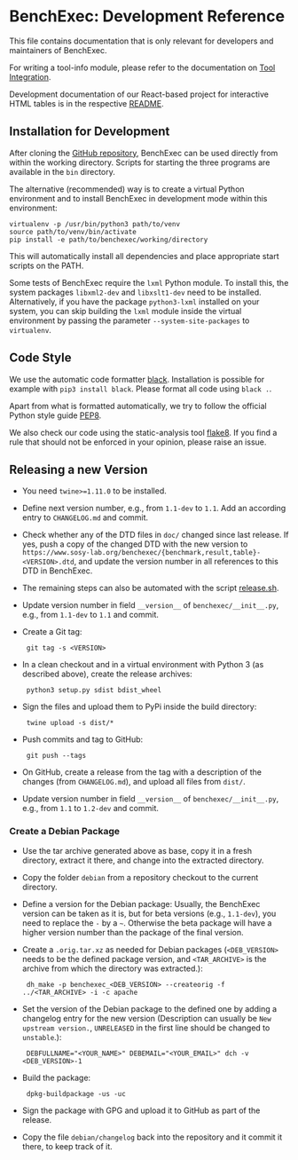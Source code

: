 <!--
This file is part of BenchExec, a framework for reliable benchmarking:
https://github.com/sosy-lab/benchexec

SPDX-FileCopyrightText: 2007-2020 Dirk Beyer <https://www.sosy-lab.org>

SPDX-License-Identifier: Apache-2.0
-->

# BenchExec: Development Reference

This file contains documentation that is only relevant for developers
and maintainers of BenchExec.

For writing a tool-info module, please refer to the documentation on
[Tool Integration](tool-integration.md).

Development documentation of our React-based project for interactive HTML tables
is in the respective [README](../benchexec/tablegenerator/react-table/README.md).


## Installation for Development

After cloning the [GitHub repository](https://github.com/sosy-lab/benchexec),
BenchExec can be used directly from within the working directory.
Scripts for starting the three programs are available in the `bin` directory.

The alternative (recommended) way is to create a virtual Python environment
and to install BenchExec in development mode within this environment:

    virtualenv -p /usr/bin/python3 path/to/venv
    source path/to/venv/bin/activate
    pip install -e path/to/benchexec/working/directory

This will automatically install all dependencies
and place appropriate start scripts on the PATH.

Some tests of BenchExec require the `lxml` Python module.
To install this, the system packages `libxml2-dev` and `libxslt1-dev` need to be installed.
Alternatively, if you have the package `python3-lxml` installed on your system,
you can skip building the `lxml` module inside the virtual environment
by passing the parameter `--system-site-packages` to `virtualenv`.


## Code Style

We use the automatic code formatter [black](https://github.com/python/black).
Installation is possible for example with `pip3 install black`.
Please format all code using `black .`.

Apart from what is formatted automatically,
we try to follow the official Python style guide [PEP8](https://www.python.org/dev/peps/pep-0008/).

We also check our code using the static-analysis tool [flake8](http://flake8.pycqa.org).
If you find a rule that should not be enforced in your opinion,
please raise an issue.


## Releasing a new Version

 * You need `twine>=1.11.0` to be installed.

 * Define next version number, e.g., from `1.1-dev` to `1.1`.
   Add an according entry to `CHANGELOG.md` and commit.

 * Check whether any of the DTD files in `doc/` changed since last release.
   If yes, push a copy of the changed DTD with the new version to
   `https://www.sosy-lab.org/benchexec/{benchmark,result,table}-<VERSION>.dtd`,
   and update the version number in all references to this DTD in BenchExec.

 * The remaining steps can also be automated with the script
   [release.sh](https://github.com/sosy-lab/benchexec/blob/master/release.sh).

 * Update version number in field `__version__` of `benchexec/__init__.py`,
   e.g., from `1.1-dev` to `1.1` and commit.

 * Create a Git tag:

        git tag -s <VERSION>

 * In a clean checkout and in a virtual environment with Python 3 (as described above),
   create the release archives:

        python3 setup.py sdist bdist_wheel

 * Sign the files and upload them to PyPi inside the build directory:

        twine upload -s dist/*

 * Push commits and tag to GitHub:

        git push --tags

 * On GitHub, create a release from the tag with a description of the changes
   (from `CHANGELOG.md`), and upload all files from `dist/`.

 * Update version number in field `__version__` of `benchexec/__init__.py`,
   e.g., from `1.1` to `1.2-dev` and commit.


### Create a Debian Package

 * Use the tar archive generated above as base, copy it in a fresh directory,
   extract it there, and change into the extracted directory.

 * Copy the folder `debian` from a repository checkout to the current directory.

 * Define a version for the Debian package: Usually, the BenchExec version
   can be taken as it is, but for beta versions (e.g., `1.1-dev`),
   you need to replace the `-` by a `~`. Otherwise the beta package
   will have a higher version number than the package of the final version.

 * Create a `.orig.tar.xz` as needed for Debian packages
   (`<DEB_VERSION>` needs to be the defined package version,
   and `<TAR_ARCHIVE>` is the archive from which the directory was extracted.):

        dh_make -p benchexec_<DEB_VERSION> --createorig -f ../<TAR_ARCHIVE> -i -c apache

 * Set the version of the Debian package to the defined one by adding
   a changelog entry for the new version
   (Description can usually be `New upstream version.`,
   `UNRELEASED` in the first line should be changed to `unstable`.):

        DEBFULLNAME="<YOUR_NAME>" DEBEMAIL="<YOUR_EMAIL>" dch -v <DEB_VERSION>-1

 * Build the package:

        dpkg-buildpackage -us -uc

 * Sign the package with GPG and upload it to GitHub as part of the release.

 * Copy the file `debian/changelog` back into the repository and it commit it there,
   to keep track of it.
